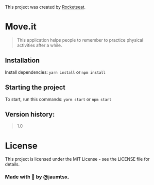 This project was created by [Rocketseat](https://twitter.com/Rocketseat).

# Move.it

> This application helps people to remember to practice physical activities after a while.

## Installation
Install dependencies:
`yarn install` or `npm install`

## Starting the project
To start, run this commands:
`yarn start` or `npm start`

## Version history:
> 1.0

# License
This project is licensed under the MIT License - see the LICENSE file for details.

### Made with 💜 by @jaumtsx.
